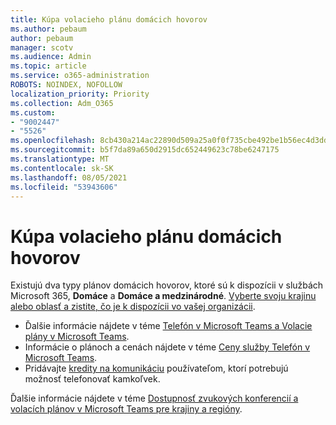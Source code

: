 ```yaml
---
title: Kúpa volacieho plánu domácich hovorov
ms.author: pebaum
author: pebaum
manager: scotv
ms.audience: Admin
ms.topic: article
ms.service: o365-administration
ROBOTS: NOINDEX, NOFOLLOW
localization_priority: Priority
ms.collection: Adm_O365
ms.custom:
- "9002447"
- "5526"
ms.openlocfilehash: 8cb430a214ac22890d509a25a0f0f735cbe492be1b56ec4d3ddfbb3f15ff476d
ms.sourcegitcommit: b5f7da89a650d2915dc652449623c78be6247175
ms.translationtype: MT
ms.contentlocale: sk-SK
ms.lasthandoff: 08/05/2021
ms.locfileid: "53943606"
---
```

# <a name="purchase-domestic-calling-plans"></a>Kúpa volacieho plánu domácich hovorov

Existujú dva typy plánov domácich hovorov, ktoré sú k dispozícii v službách Microsoft 365, **Domáce** a **Domáce a medzinárodné**. [Vyberte svoju krajinu alebo oblasť a zistite, čo je k dispozícii vo vašej organizácii](https://docs.microsoft.com/MicrosoftTeams/country-and-region-availability-for-audio-conferencing-and-calling-plans/country-and-region-availability-for-audio-conferencing-and-calling-plans#select-your-country-or-region-to-see-whats-available-for-your-organization).

- Ďalšie informácie nájdete v téme [Telefón v Microsoft Teams a Volacie plány v Microsoft Teams](https://docs.microsoft.com/MicrosoftTeams/calling-plan-landing-page).
- Informácie o plánoch a cenách nájdete v téme [Ceny služby Telefón v Microsoft Teams](https://www.microsoft.com/microsoft-365/microsoft-teams/voice-calling#Requirements).
- Pridávajte [kredity na komunikáciu](https://docs.microsoft.com/MicrosoftTeams/country-and-region-availability-for-audio-conferencing-and-calling-plans/country-and-region-availability-for-audio-conferencing-and-calling-plans#communications-credits) používateľom, ktorí potrebujú možnosť telefonovať kamkoľvek.

Ďalšie informácie nájdete v téme [Dostupnosť zvukových konferencií a volacích plánov v Microsoft Teams pre krajiny a regióny](https://docs.microsoft.com/MicrosoftTeams/country-and-region-availability-for-audio-conferencing-and-calling-plans/country-and-region-availability-for-audio-conferencing-and-calling-plans). 
